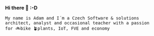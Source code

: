 ### Hi there 👋 :-D
<p>
  <samp>
    My name is Adam and I´m a Czech Software & solutions architect, analyst and occasional teacher with a passion for 🚲bike 🪴plants, IoT, FVE and economy
  </samp>
</p>

<!--
**AdamFiser/AdamFiser** is a ✨ _special_ ✨ repository because its `README.md` (this file) appears on your GitHub profile.

Here are some ideas to get you started:

- 🔭 I’m currently working on ...
- 🌱 I’m currently learning ...
- 👯 I’m looking to collaborate on ...
- 🤔 I’m looking for help with ...
- 💬 Ask me about ...
- 📫 How to reach me: ...
- 😄 Pronouns: ...
- ⚡ Fun fact: ...
-->
